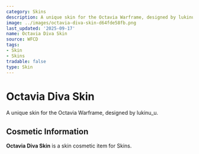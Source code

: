 ```yaml
---
category: Skins
description: A unique skin for the Octavia Warframe, designed by lukinu_u.
image: ../images/octavia-diva-skin-d64fde58fb.png
last_updated: '2025-09-17'
name: Octavia Diva Skin
source: WFCD
tags:
- Skin
- Skins
tradable: false
type: Skin
---
```


# Octavia Diva Skin

A unique skin for the Octavia Warframe, designed by lukinu_u.

## Cosmetic Information

**Octavia Diva Skin** is a skin cosmetic item for Skins.

